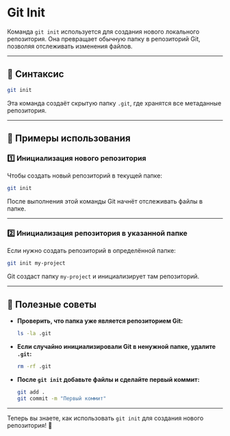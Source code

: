 # Git Init

Команда `git init` используется для создания нового локального репозитория. Она превращает обычную папку в репозиторий Git, позволяя отслеживать изменения файлов.

---

## 📌 Синтаксис  

```bash
git init
```

Эта команда создаёт скрытую папку `.git`, где хранятся все метаданные репозитория.

---

## 🔹 Примеры использования  

### 1️⃣ Инициализация нового репозитория  

Чтобы создать новый репозиторий в текущей папке:

```bash
git init
```

После выполнения этой команды Git начнёт отслеживать файлы в папке.

---

### 2️⃣ Инициализация репозитория в указанной папке  

Если нужно создать репозиторий в определённой папке:

```bash
git init my-project
```

Git создаст папку `my-project` и инициализирует там репозиторий.

---

## 🚀 Полезные советы  

- **Проверить, что папка уже является репозиторием Git:**  
  ```bash
  ls -la .git
  ```

- **Если случайно инициализировали Git в ненужной папке, удалите `.git`:**  
  ```bash
  rm -rf .git
  ```

- **После `git init` добавьте файлы и сделайте первый коммит:**  
  ```bash
  git add .
  git commit -m "Первый коммит"
  ```

---

Теперь вы знаете, как использовать `git init` для создания нового репозитория! 🚀
